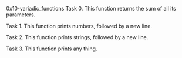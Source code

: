 0x10-variadic_functions
                                       Task 0. This function returns the sum of all its parameters.

Task 1. This function prints numbers, followed by a new line.

Task 2. This function prints strings, followed by a new line.

Task 3. This function prints any thing. 
